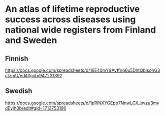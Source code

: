 # An atlas of lifetime reproductive success across diseases using national wide registers from Finland and Sweden


## Finnish
https://docs.google.com/spreadsheets/d/16E40mY9Avffnq6u5DhtQbisohG3ctzmU/edit#gid=947231392


## Swedish
https://docs.google.com/spreadsheets/d/1pRiNXYGEpp7NnwLCX_bvzu3mvdEyjh0b/edit#gid=1713753196





